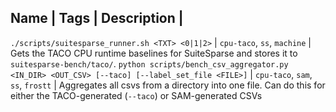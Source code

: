 Name   | Tags   | Description   | 
--------------------------------
`./scripts/suitesparse_runner.sh <TXT> <0|1|2>` | `cpu-taco`, `ss`, `machine`   | Gets the TACO CPU runtime baselines for SuiteSparse and stores it to `suitesparse-bench/taco/`. 
`python scripts/bench_csv_aggregator.py <IN_DIR> <OUT_CSV> [--taco] [--label_set_file <FILE>]` | `cpu-taco`, `sam`, `ss`, `frostt`  | Aggregates all csvs from a directory into one file. Can do this for either the TACO-generated (`--taco`) or SAM-generated CSVs
 


